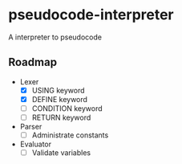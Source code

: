 # pseudocode-interpreter
A interpreter to pseudocode 

## Roadmap

- Lexer
    - [x] USING keyword
    - [x] DEFINE keyword
    - [ ] CONDITION keyword
    - [ ] RETURN keyword
    
- Parser
    - [ ] Administrate constants

- Evaluator
    - [ ] Validate variables 
